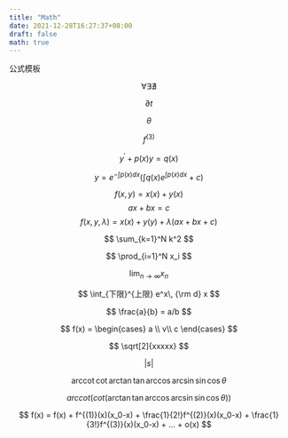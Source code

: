 ```yaml
---
title: "Math"
date: 2021-12-28T16:27:37+08:00
draft: false
math: true
---
```


公式模板

<!--more-->

$$
\forall \exists
 \nexists
$$

$$
\partial t
$$

$$
\theta
$$

$$
f^{(3)}
$$

$$
y^\prime + p(x)y = q(x)
$$

$$
y = e ^ { - \int p(x) dx} ( \int q(x) e ^ { \int p(x) dx} +c)
$$

$$
f(x,y) = x(x) + y(x)
$$
$$
ax + bx = c 
$$
$$
f(x,y,\lambda) = x(x) + y(y) + \lambda(ax + bx + c)
$$

$$
\sum_{k=1}^N k^2
$$

$$
\prod_{i=1}^N x_i
$$

$$
\lim_{n \to \infty} x_n
$$

$$
\int_{下限}^{上限} e^x\, {\rm d} x
$$

$$
\frac{a}{b} = a/b
$$


$$
f(x) = 
\begin{cases}
    a \\
    v\\
    c
\end{cases}
$$

$$
\sqrt[2]{xxxxx}
$$

$$
\left\vert s \right\vert 
$$

$$
\newcommand{\arccot}{\mathrm{arccot}\,}
\arccot \cot \arctan \tan \arccos \arcsin \sin\cos \theta
$$

$$
arccot (cot (\arctan \tan \arccos \arcsin \sin\cos \theta))
$$

$$
f(x) = f(x) + f^{(1)}(x)(x_0-x) + \frac{1}{2!}f^{(2)}(x)(x_0-x) + \frac{1}{3!}f^{(3)}(x)(x_0-x) + ... + o(x)
$$